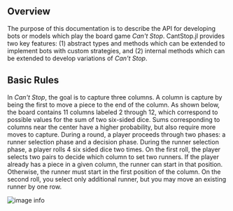 ## Overview

The purpose of this documentation is to describe the API for developing bots or models which play the board game *Can't Stop*. CantStop.jl provides two key features: (1) abstract types and methods which can be extended to implement bots with custom strategies, and (2) internal methods which can be extended to develop variations of *Can't Stop*.

## Basic Rules

In *Can't Stop*, the goal is to capture three columns. A column is capture by being the first to move a piece to the end of the column. As shown below, the board contains 11 columns labeled 2 through 12, which correspond to possible values for the sum of two six-sided dice. Sums corresponding to columns near the center have a higher probability, but also require more moves to capture. During a round, a player proceeds through two phases: a runner selection phase and a decision phase. During the runner selection phase, a player rolls 4 six sided dice two times. On the first roll, the player selects two pairs to decide which column to set two runners. If the player already has a piece in a given column, the runner can start in that position. Otherwise, the runner must start in the first position of the column. On the second roll, you select only additional runner, but you may move an existing runner by one row. 


![image info](https://i.redd.it/mzouqtyo2wp91.jpg)